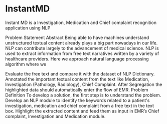 # InstantMD

Instant MD is a Investigation, Medication and Chief complaint recognition application using NLP

Problem Statement
Abstract
Being able to have machines understand unstructured textual content already plays a big part nowadays in our life. NLP can contribute largely to the advancement of medical science. NLP is used to extract information from free text narratives written by a variety of healthcare providers. Here we approach natural language processing algorithm where we

Evaluate the free text and compare it with the dataset of NLP Dictionary.
Annotated the important textual content from the text like Medication, Investigation (Pathology, Radiology), Chief Complaint.
After Segregation the highlighted data should automatically enter the flow of EMR.
Problem Definition
To develop a solution, the first step is to understand the problem. Develop an NLP module to identify the keywords related to a patient's investigation, medication and chief complaint from a free text in the text box. Highlight the extracted content and feed them as input in EMR’s Chief complaint, Investigation and Medication module.

